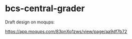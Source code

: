 # bcs-central-grader


Draft design on moqups:

https://app.moqups.com/83pnXq1zws/view/page/aa9df7b72